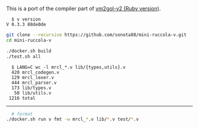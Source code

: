 This is a port of the compiler part of [vm2gol-v2 (Ruby version)](https://github.com/sonota88/vm2gol-v2).

```
  $ v version
V 0.3.3 88de0de
```

```sh
git clone --recursive https://github.com/sonota88/mini-ruccola-v.git
cd mini-ruccola-v

./docker.sh build
./test.sh all
```

```
  $ LANG=C wc -l mrcl_*.v lib/{types,utils}.v
  420 mrcl_codegen.v
  129 mrcl_lexer.v
  444 mrcl_parser.v
  173 lib/types.v
   50 lib/utils.v
 1216 total
```

---

```sh
  # format
./docker.sh run v fmt -w mrcl_*.v lib/*.v test/*.v
```
